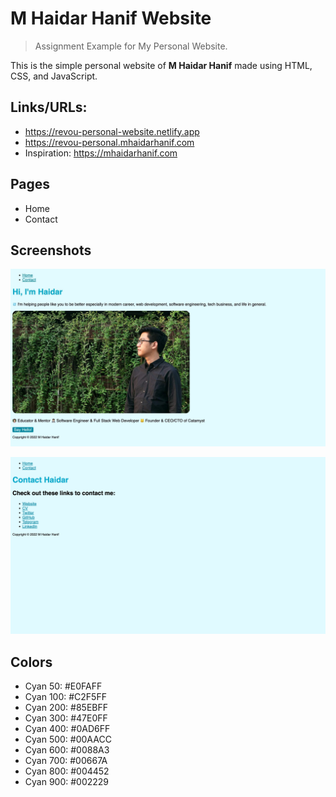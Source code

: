 # M Haidar Hanif Website

> Assignment Example for My Personal Website.

This is the simple personal website of **M Haidar Hanif** made using HTML, CSS, and JavaScript.

## Links/URLs:

- <https://revou-personal-website.netlify.app>
- <https://revou-personal.mhaidarhanif.com>
- Inspiration: <https://mhaidarhanif.com>

## Pages

- Home
- Contact

## Screenshots

![Home](assets/home.jpeg)

![Contact](assets/contact.png)

## Colors

- Cyan 50: #E0FAFF
- Cyan 100: #C2F5FF
- Cyan 200: #85EBFF
- Cyan 300: #47E0FF
- Cyan 400: #0AD6FF
- Cyan 500: #00AACC
- Cyan 600: #0088A3
- Cyan 700: #00667A
- Cyan 800: #004452
- Cyan 900: #002229
